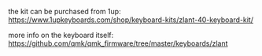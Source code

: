 the kit can be purchased from 1up:
https://www.1upkeyboards.com/shop/keyboard-kits/zlant-40-keyboard-kit/

more info on the keyboard itself:
https://github.com/qmk/qmk_firmware/tree/master/keyboards/zlant

